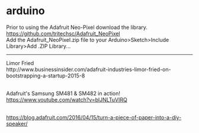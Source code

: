 # arduino
Prior to using the Adafruit Neo-Pixel download the library.
https://github.com/tritechsc/Adafruit_NeoPixel
<br /> Add the Adafruit_NeoPixel.zip file  to your Arduino>Sketch>Include Library>Add .ZIP Library...
<hr />
Limor Fried
<br />http://www.businessinsider.com/adafruit-industries-limor-fried-on-bootstrapping-a-startup-2015-8

<br />Adafruit's Samsung SM481 & SM482 in action!
<br />https://www.youtube.com/watch?v=blJNLTuVIRQ

<br /> https://blog.adafruit.com/2016/04/15/turn-a-piece-of-paper-into-a-diy-speaker/
